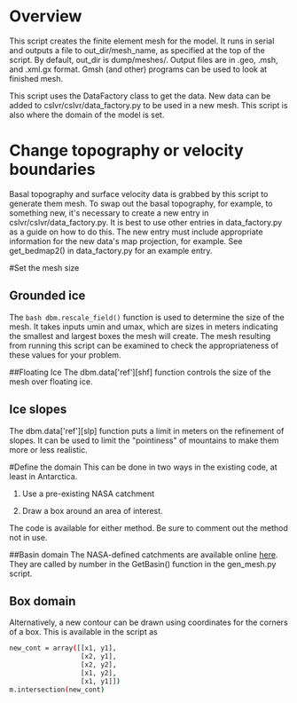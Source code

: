 # Overview
This script creates the finite element mesh for the model. It runs in serial and outputs a file to out_dir/mesh_name, as specified at the top of the script. By default, out_dir is dump/meshes/. Output files are in .geo, .msh, and .xml.gx format. Gmsh (and other) programs can be used to look at finished mesh. 

This script uses the DataFactory class to get the data. New data can be added to cslvr/cslvr/data_factory.py to be used in a new mesh. This script is also where the domain of the model is set.


# Change topography or velocity boundaries
Basal topography and surface velocity data is grabbed by this script to generate them mesh. To swap out the basal topography, for example, to something new, it's necessary to create a new entry in cslvr/cslvr/data_factory.py. It is best to use other entries in data_factory.py as a guide on how to do this. The new entry must include appropriate information for the new data's map projection, for example. See get_bedmap2() in  data_factory.py for an example entry.

#Set the mesh size
## Grounded ice
The ```bash dbm.rescale_field()``` function is used to determine the size of the mesh. It takes inputs umin and umax, which are sizes in meters indicating the smallest and largest boxes the mesh will create. The mesh resulting from running this script can be examined to check the appropriateness of these values for your problem.

##Floating Ice
The dbm.data['ref'][shf] function controls the size of the mesh over floating ice.

## Ice slopes
The dbm.data['ref'][slp] function puts a limit in meters on the refinement of slopes. It can be used to limit the "pointiness" of mountains to make them more or less realistic.

#Define the domain
This can be done in two ways in the existing code, at least in Antarctica.

1. Use a pre-existing NASA catchment

2. Draw a box around an area of interest.

The code is available for either method. Be sure to comment out the method not in use.

##Basin domain
The NASA-defined catchments are available online [here](http://icesat4.gsfc.nasa.gov/cryo_data/ant_grn_drainage_systems.php). They are called by number in the GetBasin() function in the gen_mesh.py script.

## Box domain
Alternatively, a new contour can be drawn using coordinates for the corners of a box. This is available in the script as
```bash
new_cont = array([[x1, y1],
                  [x2, y1],
                  [x2, y2],
                  [x1, y2],
                  [x1, y1]])
m.intersection(new_cont)   
```